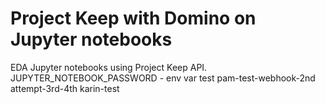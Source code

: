 # Project Keep with Domino on Jupyter notebooks
EDA Jupyter notebooks using Project Keep API.
<br>
JUPYTER_NOTEBOOK_PASSWORD - env var test
pam-test-webhook-2nd attempt-3rd-4th
karin-test
